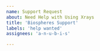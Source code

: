 ```yaml
---
name: Support Request
about: Need Help with Using Xrays
title: 'Biospheres Support'
labels: 'help wanted'
assignees: 'a-n-u-b-i-s'

---
```


